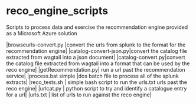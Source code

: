 # reco_engine_scripts
Scripts to process data and exercise the recommendation engine provided as a Microsoft Azure solution

|browseurls-convert.py |convert the urls from splunk to the format for the recommendation engine|
|catalog-convert-json.py|convert the catalog file extracted from wagtail into a json document|
|catalog-convert.py|convert the catalog file extracted from wagtail into a format that can be used by the reco engine|
|getRecommendation.py| run a url past the recommendation service|
|process.bat simple |dos batch file to process all of the splunk extracts|
|reco_tests.sh | simple bash script to run the urls.txt urls past the reco engine|
|urlcat.py | python script to try and identify a catalogue entry for a url|
|urls.txt | list of urls to run against the reco engine|
